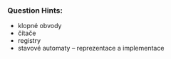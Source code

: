 ### Question Hints:
- klopné obvody
- čítače
- registry
- stavové automaty – reprezentace a implementace